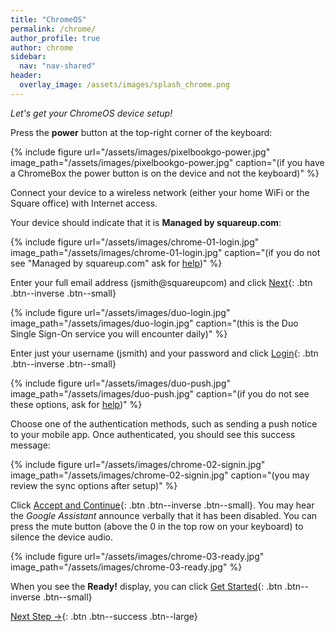 ```yaml
---
title: "ChromeOS"
permalink: /chrome/
author_profile: true
author: chrome
sidebar:
  nav: "nav-shared"
header:
  overlay_image: /assets/images/splash_chrome.png
---
```


_Let's get your ChromeOS device setup!_

Press the __power__ button at the top-right corner of the keyboard: 

{% include figure url="/assets/images/pixelbookgo-power.jpg" image_path="/assets/images/pixelbookgo-power.jpg" caption="(if you have a ChromeBox the power button is on the device and not the keyboard)" %}

Connect your device to a wireless network (either your home WiFi or the Square office) with Internet access.

Your device should indicate that it is __Managed by squareup.com__:

{% include figure url="/assets/images/chrome-01-login.jpg" image_path="/assets/images/chrome-01-login.jpg" caption="(if you do not see &quot;Managed by squareup.com&quot; ask for [help](/help))" %}

Enter your full email address (jsmith@squareupcom) and click [Next](#duo){: .btn .btn--inverse .btn--small}

<a name="duo"></a> 
{% include figure url="/assets/images/duo-login.jpg" image_path="/assets/images/duo-login.jpg" caption="(this is the Duo Single Sign-On service you will encounter daily)" %}

Enter just your username (jsmith) and your password and click [Login](#push){: .btn .btn--inverse .btn--small}

<a name="push"></a> 
{% include figure url="/assets/images/duo-push.jpg" image_path="/assets/images/duo-push.jpg" caption="(if you do not see these options, ask for [help](/help))" %}

Choose one of the authentication methods, such as sending a push notice to your mobile app. Once authenticated, you should see this success message:

{% include figure url="/assets/images/chrome-02-signin.jpg" image_path="/assets/images/chrome-02-signin.jpg" caption="(you may review the sync options after setup)" %}

Click [Accept and Continue](#ready){: .btn .btn--inverse .btn--small}. You may hear the _Google Assistant_ announce verbally that it has been disabled. You can press the mute button (above the 0 in the top row on your keyboard) to silence the device audio. 

<a name="ready"></a> 
{% include figure url="/assets/images/chrome-03-ready.jpg" image_path="/assets/images/chrome-03-ready.jpg"  %}

When you see the __Ready!__ display, you can click [Get Started](/chrome101){: .btn .btn--inverse .btn--small}

[Next Step &rarr;](/chrome101){: .btn .btn--success .btn--large}
